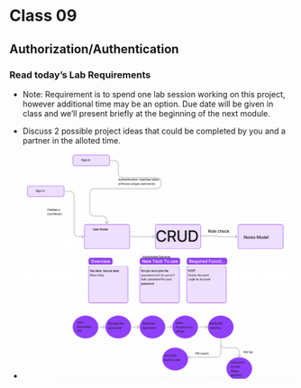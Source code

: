 # Class 09
## Authorization/Authentication

### Read today’s Lab Requirements
- Note: Requirement is to spend one lab session working on this project, however additional time may be an option. Due date will be given in class and we’ll present briefly at the beginning of the next module.

- Discuss 2 possible project ideas that could be completed by you and a partner in the alloted time.

- ![UML-Lab09](./img/UML%20Lab09.png)
